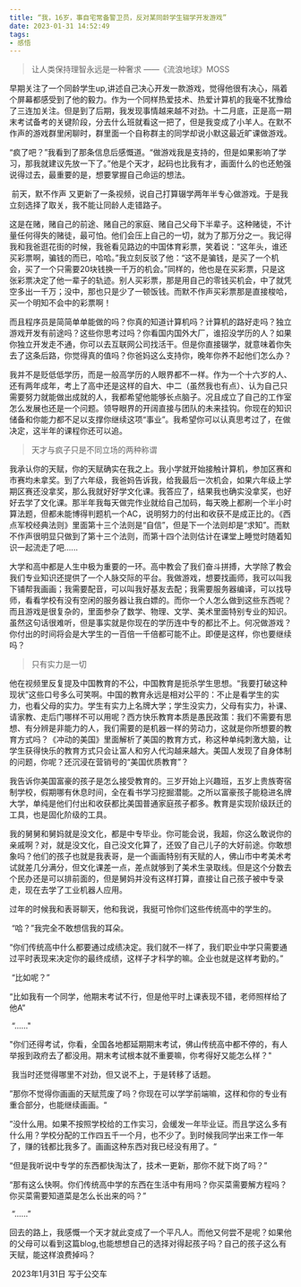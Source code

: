 ```yaml
---
title: “我，16岁，事自宅常备警卫员，反对某同龄学生辍学开发游戏”
date: 2023-01-31 14:52:49
tags:
- 感悟
---
```


> 让人类保持理智永远是一种奢求   ——《流浪地球》MOSS

​	早期关注了一个同龄学生up,讲述自己决心开发一款游戏，觉得他很有决心，隔着个屏幕都感受到了他的毅力。作为一个同样热爱技术、热爱计算机的我毫不犹豫给了三连加关注。但是到了后期，我发现事情越来越不对劲。十二月底，正是高一期末考试备考的关键阶段，分去什么班就看这一把了，但是我变成了小羊人。在默不作声的游戏群里闲聊时，群里面一个自称群主的同学却说小默这最近旷课做游戏。

​	“疯了吧？”我看到了那条信息后感慨道。“做游戏我是支持的，但是如果影响了学习，那我就建议先放一下了。”他是个天才，起码也比我有才，画面什么的也还勉强说得过去，最重要的是，想要掌握自己命运的想法。

​	前天，默不作声 又更新了一条视频，说自己打算辍学两年半专心做游戏。于是我立刻选择了取关，我不能让同龄人走错路子。

​	这是在赌，赌自己的前途、赌自己的家庭、赌自己父母下半辈子。这种赌徒，不计量任何得失的赌徒，最可怕。他们会压上自己的一切，就为了那万分之一。我记得我和我爸逛花街的时候，我爸看见路边的中国体育彩票，笑着说：“这年头，谁还买彩票啊，骗钱的而已，哈哈。”我立刻反驳了他：“这不是骗钱，是买了一个机会，买了一个只需要20块钱换一千万的机会。”同样的，他也是在买彩票，只是这张彩票决定了他一辈子的轨迹。别人买彩票，那是用自己的零钱买机会，中了就凭空多出一千万；没中，那也只是少了一顿饭钱。而默不作声买彩票那是直接梭哈，买一个明知不会中的彩票啊！

​	而且程序员是简简单单能做的吗？你真的知道计算机吗？计算机的路好走吗？独立游戏开发有前途吗？这些你思考过吗？你看国内国外大厂，谁招没学历的人？如果你独立开发走不通，你可以去互联网公司找活干。但是你直接辍学，就意味着你失去了这条后路，你觉得真的值吗？你爸妈这么支持你，晚年你养不起他们怎么办？

​	我并不是贬低低学历，而是一般高学历的人眼界都不一样。作为一个十六岁的人、还有两年成年，考上了高中还是这样的自大、中二（虽然我也有点）、认为自己只需要努力就能做出成就的人，我都希望他能够长点脑子。况且成立了自己的工作室怎么发展也还是一个问题。领导眼界的开阔直接与团队的未来挂钩。你现在的知识储备和你能力都不足以支撑你继续这项“事业”。我希望你可以认真思考过了，在做决定，这半年的课程你还可以追。

> 天才与疯子只是不同立场的两种称谓

​	我承认你的天赋，你的天赋确实在我之上。我小学就开始接触计算机，参加区赛和市赛均未拿奖。到了六年级，我爸妈告诉我，给我最后一次机会，如果六年级上学期区赛还没拿奖，那么我就好好学文化课。我答应了，结果我也确实没拿奖，也好好去学了文化课。那半年我每天做完作业就给自己加码，每天晚上都刷一个半小时算法题，但都未能博得判题机一个AC，说明努力的付出和收获不是成正比的。《西点军校经典法则》里面第十三个法则是“自信”，但是下一个法则却是“求知”。而默不作声很明显只做到了第十三个法则，而第十四个法则估计在课堂上睡觉时随着知识一起流走了吧......

​	大学和高中都是人生中极为重要的一环。高中教会了我们奋斗拼搏，大学除了教会我们专业知识还提供了一个人脉交际的平台。我做游戏，想要找画师，我可以叫我下铺帮我画画；我需要配音，可以叫我好基友去配；我需要服务器编译，可以找导师，看看学校有没有空闲的服务器让我白嫖的。而你一个人怎么做到这些东西呢？而且游戏是很复杂的，里面参杂了数学、物理、文学、美术里面特别专业的知识。虽然这句话很难听，但是事实就是你现在的学历连中专的都比不上。何况做游戏？你付出的时间将会是大学生的一百倍一千倍都可能不止。即便是这样，你也要继续吗？

> 只有实力是一切

​	他在视频里反复提及中国教育的不公，中国教育是扼杀学生思想。“我要打破这种现状”这些口号多么可笑啊。中国的教育永远是相对公平的：不止是看学生的实力，也看父母的实力。学生有实力上名牌大学；学生没实力，父母有实力，补课、请家教、走后门哪样不可以用呢？西方快乐教育本质是愚民政策：我们不需要有思想、有分辨是非能力的人，我们需要的是机器一样的劳动力，这就是你所想要的教育方式吗？《冲动的美国》里面解析了美国的教育方式，称这种单纯刺激大脑，让学生获得快乐的教育方式只会让富人和穷人代沟越来越大。美国人发现了自身体制的问题，你呢？还沉浸在营销号的“美国优质教育”？

​	我告诉你美国富豪的孩子是怎么接受教育的。三岁开始上兴趣班，五岁上贵族寄宿制学校，假期哪有休息时间，全在看书学习挖掘潜能。之所以富豪孩子能稳进名牌大学，单纯是他们付出和收获都比美国普通家庭孩子都多。教育是实现阶级跃迁的工具，也是固化阶级的工具。

​	我的舅舅和舅妈就是没文化，都是中专毕业。你可能会说，我超，你这么敢说你的亲戚啊？对，就是没文化，自己没文化算了，还毁了自己儿子的大好前途。你敢想象吗？他们的孩子也就是我表哥，是一个画画特别有天赋的人，佛山市中考美术考试就差几分满分，但文化课差一点，差点就够到了美术生录取线。但是这个分数去个民办还是可以排前面的，但是舅妈并没有这样打算，直接让自己孩子被中专录走，现在去学了工业机器人应用。

​	过年的时候我和表哥聊天，他和我说，我挺可怜你们这些传统高中的学生的。

​	“哈？”我完全不敢想信我的耳朵。

​	“你们传统高中什么都要通过成绩决定。我们就不一样了，我们职业中学只需要通过平时表现来决定你的最终成绩，这样子才科学的嘛。企业也就是这样考勤的。”

​	“比如呢？”

​	“比如我有一个同学，他期末考试不行，但是他平时上课表现不错，老师照样给了他A”

​	“......"

​	"你们还得考试，你看，全国各地都延期期末考试，佛山传统高中都不停的，有人举报到政府去了都没用。期末考试根本就不重要嘛，你考得好又能怎么样？"

​	我当时还觉得哪里不对劲，但又说不上，于是转移了话题。

​	”那你不觉得你画画的天赋荒废了吗？你现在可以学学前端嘛，这样和你的专业有重合部分，也能继续画画。“

​	”没什么用。如果不按照学校给的工作实习，会缓发一年毕业证。而且学这么多有什么用？学校分配的工作四五千一个月，也不少了。到时候我同学出来工作一年了，赚的钱都比我多了。画画这种东西对我已经没有用了。“

​	“但是我听说中专学的东西都快淘汰了，技术一更新，那你不就下岗了吗？”

​	“那有这么快啊。你们传统高中学的东西在生活中有用吗？你买菜需要解方程吗？你买菜需要知道菜是怎么长出来的吗？”

​	“......”

​	回去的路上，我感慨一个天才就此变成了一个平凡人。而他又何尝不是呢？如果他的父母可以看到这篇blog,也能想想自己的选择对得起孩子吗？自己的孩子这么有天赋，能这样浪费掉吗？

​																																																							2023年1月31日 写于公交车
